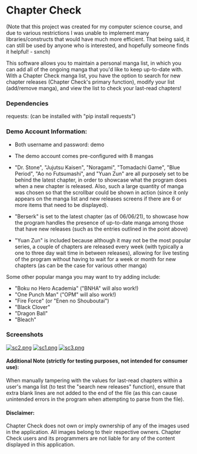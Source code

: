 # Chapter Check

(Note that this project was created for my computer science course, and due to various restrictions I was unable to implement many libraries/constructs that would have much more efficient. That being said, it can still be used by anyone who is interested, and hopefully someone finds it helpful! - sxnch)

This software allows you to maintain a personal manga list, in which you can
add all of the ongoing manga that you'd like to keep up-to-date with. With a
Chapter Check manga list, you have the option to search for new chapter
releases (Chapter Check's primary function), modify your list (add/remove
manga), and view the list to check your last-read chapters!

### Dependencies
requests: (can be installed with "pip install requests")

### Demo Account Information:

- Both username and password: demo

- The demo account comes pre-configured with 8 mangas

- "Dr. Stone", "Jujutsu Kaisen", "Noragami", "Tomadachi Game", "Blue Period",
  "Ao no Futsumashi", and "Yuan Zun" are all purposely set to be behind the
  latest chapter, in order to showcase what the program does when a new chapter
  is released. Also, such a large quantity of manga was chosen so that the
  scrollbar could be shown in action (since it only appears on the manga list
  and new releases screens if there are 6 or more items that need to be
  displayed).

- "Berserk" is set to the latest chapter (as of 06/06/21), to showcase how the
  program handles the presence of up-to-date manga among those that have new
  releases (such as the entries outlined in the point above)

- "Yuan Zun" is included because although it may not be the most popular
  series, a couple of chapters are released every week (with typically a one
  to three day wait time in between releases), allowing for live testing of
  the program without having to wait for a week or month for new chapters (as
  can be the case for various other manga)


Some other popular manga you may want to try adding include:

- "Boku no Hero Academia" ("BNHA" will also work!)
- "One Punch Man" ("OPM" will also work!)
- "Fire Force" (or "Enen no Shouboutai")
- "Black Clover"
- "Dragon Ball"
- "Bleach"

### Screenshots
[![sc2.png](https://i.postimg.cc/kGB3WVh8/sc2.png)](https://postimg.cc/N2qzc0tf)
[![sc1.png](https://i.postimg.cc/d1pxCWMR/sc1.png)](https://postimg.cc/BL5p9Bnt)
[![sc3.png](https://i.postimg.cc/CMt9WxQP/sc3.png)](https://postimg.cc/s1YnWsy7)

#### Additional Note (strictly for testing purposes, not intended for consumer use):

When manually tampering with the values for last-read chapters within a user's
manga list (to test the "search new releases" function), ensure that extra
blank lines are not added to the end of the file (as this can cause unintended
errors in the program when attempting to parse from the file).


#### Disclaimer:

Chapter Check does not own or imply ownership of any of the images used in the
application. All images belong to their respective owners. Chapter Check users
and its programmers are not liable for any of the content displayed in this
application.
